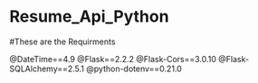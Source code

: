 # Resume_Api_Python
#These are the Requirments

@DateTime==4.9
@Flask==2.2.2
@Flask-Cors==3.0.10
@Flask-SQLAlchemy==2.5.1
@python-dotenv==0.21.0
